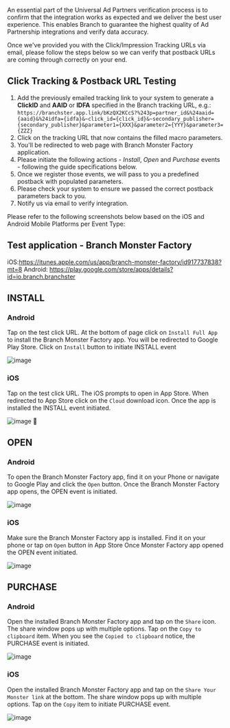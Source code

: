 An essential part of the Universal Ad Partners verification process is to confirm that the integration works as expected and we deliver the best user experience. This enables Branch to guarantee the highest quality of Ad Partnership integrations and verify data accuracy.

Once we've provided you with the Click/Impression Tracking URLs via email, please follow the steps below so we can verify that postback URLs are coming through correctly on your end.

## Click Tracking & Postback URL Testing

1. Add the previously emailed tracking link to your system to generate a <notranslate>**ClickID**</notranslate> and <notranslate>**AAID**</notranslate> or <notranslate>**IDFA**</notranslate> specified in the Branch tracking URL, e.g.: `https://branchster.app.link/bKzQX2KCcS?%243p=partner_id&%24aaid={aaid}&%24idfa={idfa}&~click_id={click_id}&~secondary_publisher={secondary_publisher}&parameter1={XXX}&parameter2={YYY}&parameter3={ZZZ}`
2. Click on the tracking URL that now contains the filled macro parameters.
3. You'll be redirected to web page with Branch Monster Factory application.
4. Please initiate the following actions - *Install*, *Open* and *Purchase* events - following the guide specifications below.
5. Once we register those events, we will pass to you a predefined postback with populated parameters.
6. Please check your system to ensure we passed the correct postback parameters back to you.
7. Notify us via email to verify integration.

Please refer to the following screenshots below based on the iOS and Android Mobile Platforms per Event Type:

## Test application - Branch Monster Factory

iOS:https://itunes.apple.com/us/app/branch-monster-factory/id917737838?mt=8
Android: https://play.google.com/store/apps/details?id=io.branch.branchster


## INSTALL

### Android
Tap on the test click URL.
At the bottom of page click on `Install Full App` to install the Branch Monster Factory app.
You will be redirected to Google Play Store. Click on `Install` button to initiate INSTALL event

![image](/_assets/img/pages/deep-linked-ads/partner-resources/test-install-android.png)

### iOS
Tap on the test click URL. The iOS prompts to open in App Store.
When redirected to App Store click on the `Cloud` download icon. Once the app is installed the INSTALL event  initiated.

![image](/_assets/img/pages/deep-linked-ads/partner-resources/test-install-ios.png)

## OPEN

### Android
To open the Branch Monster Factory app, find it on your Phone or navigate to Google Play and click the `Open` button. Once the Branch Monster Factory app opens, the OPEN event is initiated.

![image](/_assets/img/pages/deep-linked-ads/partner-resources/test-open-android.png)

### iOS
Make sure the Branch Monster Factory app is installed. Find it on your phone or tap on `Open` button in App Store
Once Monster Factory app opened the OPEN event initiated.

![image](/_assets/img/pages/deep-linked-ads/partner-resources/test-open-ios.png)


## PURCHASE

### Android
Open the installed Branch Monster Factory app and tap on the `Share` icon. The share window pops up with multiple options. Tap on the `Copy to clipboard` item. When you see the `Copied to clipboard` notice, the PURCHASE event is initiated.

![image](/_assets/img/pages/deep-linked-ads/partner-resources/test-purchase-android.png)

### iOS
Open the installed Branch Monster Factory app and tap on the `Share Your Monster link` at the bottom. The share window pops up with multiple options. Tap on the `Copy` item to initiate PURCHASE event.

![image](/_assets/img/pages/deep-linked-ads/partner-resources/test-purchase-ios.png)
